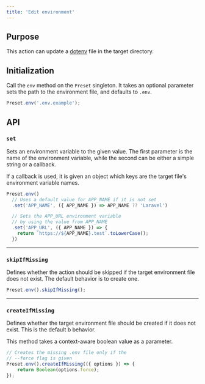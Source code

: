 ```yaml
---
title: 'Edit environment'
---
```


## Purpose

This action can update a [dotenv](https://github.com/vlucas/phpdotenv) file in the target directory.

## Initialization

Call the `env` method on the `Preset` singleton. It takes an optional parameter sets the path to the environment file, and defaults to `.env`.

```ts
Preset.env('.env.example');
```

## API

### `set`

Sets an environment variable to the given value. The first parameter is the name of the environment variable, while the second can be either a simple string or a callback.

If a callback is used, it is given an object which keys are the target file's environment variable names.

```ts
Preset.env()
  // Uses a default value for APP_NAME if it is not set
  .set('APP_NAME', ({ APP_NAME }) => APP_NAME ?? 'Laravel')

  // Sets the APP_URL environment variable
  // by using the value from APP_NAME
  .set('APP_URL', ({ APP_NAME }) => {
    return `https://${APP_NAME}.test`.toLowerCase();
  })
```

---

### `skipIfMissing`

Defines whether the action should be skipped if the target environment file does not exist.
The default behavior is to create one.

```ts
Preset.env().skipIfMissing();
```

---

### `createIfMissing`

Defines whether the target environment file should be created if it does not exist. This is the default b behavior.

This method takes a context-aware boolean value as a parameter.

```ts
// Creates the missing .env file only if the
// --force flag is given
Preset.env().createIfMissing(({ options }) => {
	return Boolean(options.force);
});
```
